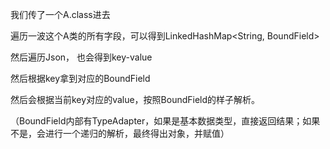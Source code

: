 我们传了一个A.class进去

遍历一波这个A类的所有字段，可以得到LinkedHashMap<String, BoundField>

然后遍历Json， 也会得到key-value

然后根据key拿到对应的BoundField

然后会根据当前key对应的value，按照BoundField的样子解析。

（BoundField内部有TypeAdapter，如果是基本数据类型，直接返回结果；如果不是，会进行一个递归的解析，最终得出对象，并赋值）
